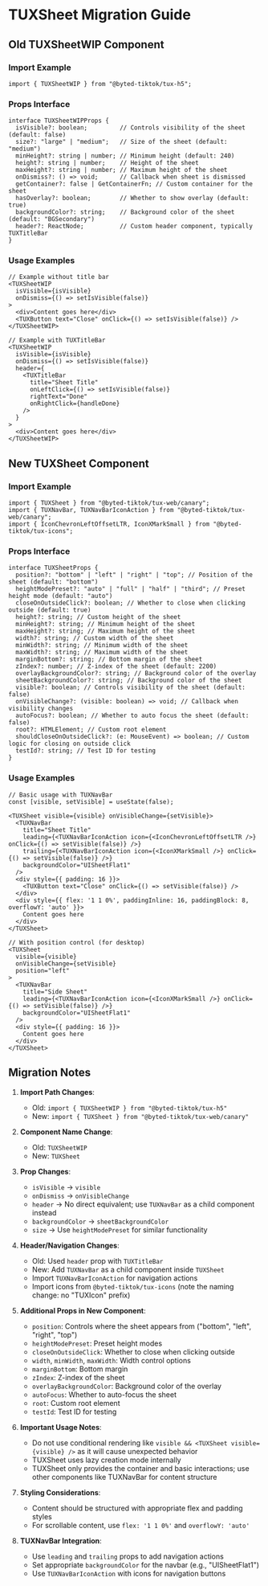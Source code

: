 # TUXSheet Migration Guide

## Old TUXSheetWIP Component

### Import Example

```tsx
import { TUXSheetWIP } from "@byted-tiktok/tux-h5";
```

### Props Interface

```tsx
interface TUXSheetWIPProps {
  isVisible?: boolean;         // Controls visibility of the sheet (default: false)
  size?: "large" | "medium";   // Size of the sheet (default: "medium")
  minHeight?: string | number; // Minimum height (default: 240)
  height?: string | number;    // Height of the sheet
  maxHeight?: string | number; // Maximum height of the sheet
  onDismiss?: () => void;      // Callback when sheet is dismissed
  getContainer?: false | GetContainerFn; // Custom container for the sheet
  hasOverlay?: boolean;        // Whether to show overlay (default: true)
  backgroundColor?: string;    // Background color of the sheet (default: "BGSecondary")
  header?: ReactNode;          // Custom header component, typically TUXTitleBar
}
```

### Usage Examples

```tsx
// Example without title bar
<TUXSheetWIP 
  isVisible={isVisible} 
  onDismiss={() => setIsVisible(false)}
>
  <div>Content goes here</div>
  <TUXButton text="Close" onClick={() => setIsVisible(false)} />
</TUXSheetWIP>

// Example with TUXTitleBar
<TUXSheetWIP 
  isVisible={isVisible} 
  onDismiss={() => setIsVisible(false)}
  header={
    <TUXTitleBar
      title="Sheet Title"
      onLeftClick={() => setIsVisible(false)}
      rightText="Done"
      onRightClick={handleDone}
    />
  }
>
  <div>Content goes here</div>
</TUXSheetWIP>
```

## New TUXSheet Component

### Import Example

```tsx
import { TUXSheet } from "@byted-tiktok/tux-web/canary";
import { TUXNavBar, TUXNavBarIconAction } from "@byted-tiktok/tux-web/canary";
import { IconChevronLeftOffsetLTR, IconXMarkSmall } from "@byted-tiktok/tux-icons";
```

### Props Interface

```tsx
interface TUXSheetProps {
  position?: "bottom" | "left" | "right" | "top"; // Position of the sheet (default: "bottom")
  heightModePreset?: "auto" | "full" | "half" | "third"; // Preset height mode (default: "auto")
  closeOnOutsideClick?: boolean; // Whether to close when clicking outside (default: true)
  height?: string; // Custom height of the sheet
  minHeight?: string; // Minimum height of the sheet
  maxHeight?: string; // Maximum height of the sheet
  width?: string; // Custom width of the sheet
  minWidth?: string; // Minimum width of the sheet
  maxWidth?: string; // Maximum width of the sheet
  marginBottom?: string; // Bottom margin of the sheet
  zIndex?: number; // Z-index of the sheet (default: 2200)
  overlayBackgroundColor?: string; // Background color of the overlay
  sheetBackgroundColor?: string; // Background color of the sheet
  visible?: boolean; // Controls visibility of the sheet (default: false)
  onVisibleChange?: (visible: boolean) => void; // Callback when visibility changes
  autoFocus?: boolean; // Whether to auto focus the sheet (default: false)
  root?: HTMLElement; // Custom root element
  shouldCloseOnOutsideClick?: (e: MouseEvent) => boolean; // Custom logic for closing on outside click
  testId?: string; // Test ID for testing
}
```

### Usage Examples

```tsx
// Basic usage with TUXNavBar
const [visible, setVisible] = useState(false);

<TUXSheet visible={visible} onVisibleChange={setVisible}>
  <TUXNavBar
    title="Sheet Title"
    leading={<TUXNavBarIconAction icon={<IconChevronLeftOffsetLTR />} onClick={() => setVisible(false)} />}
    trailing={<TUXNavBarIconAction icon={<IconXMarkSmall />} onClick={() => setVisible(false)} />}
    backgroundColor="UISheetFlat1"
  />
  <div style={{ padding: 16 }}>
    <TUXButton text="Close" onClick={() => setVisible(false)} />
  </div>
  <div style={{ flex: '1 1 0%', paddingInline: 16, paddingBlock: 8, overflowY: 'auto' }}>
    Content goes here
  </div>
</TUXSheet>

// With position control (for desktop)
<TUXSheet 
  visible={visible} 
  onVisibleChange={setVisible} 
  position="left"
>
  <TUXNavBar
    title="Side Sheet"
    leading={<TUXNavBarIconAction icon={<IconXMarkSmall />} onClick={() => setVisible(false)} />}
    backgroundColor="UISheetFlat1"
  />
  <div style={{ padding: 16 }}>
    Content goes here
  </div>
</TUXSheet>
```

## Migration Notes

1. **Import Path Changes**:
   - Old: `import { TUXSheetWIP } from "@byted-tiktok/tux-h5"`
   - New: `import { TUXSheet } from "@byted-tiktok/tux-web/canary"`

2. **Component Name Change**:
   - Old: `TUXSheetWIP`
   - New: `TUXSheet`

3. **Prop Changes**:
   - `isVisible` → `visible`
   - `onDismiss` → `onVisibleChange`
   - `header` → No direct equivalent; use `TUXNavBar` as a child component instead
   - `backgroundColor` → `sheetBackgroundColor`
   - `size` → Use `heightModePreset` for similar functionality

4. **Header/Navigation Changes**:
   - Old: Used `header` prop with `TUXTitleBar`
   - New: Add `TUXNavBar` as a child component inside `TUXSheet`
   - Import `TUXNavBarIconAction` for navigation actions
   - Import icons from `@byted-tiktok/tux-icons` (note the naming change: no "TUXIcon" prefix)

5. **Additional Props in New Component**:
   - `position`: Controls where the sheet appears from ("bottom", "left", "right", "top")
   - `heightModePreset`: Preset height modes
   - `closeOnOutsideClick`: Whether to close when clicking outside
   - `width`, `minWidth`, `maxWidth`: Width control options
   - `marginBottom`: Bottom margin
   - `zIndex`: Z-index of the sheet
   - `overlayBackgroundColor`: Background color of the overlay
   - `autoFocus`: Whether to auto-focus the sheet
   - `root`: Custom root element
   - `testId`: Test ID for testing

6. **Important Usage Notes**:
   - Do not use conditional rendering like `visible && <TUXSheet visible={visible} />` as it will cause unexpected behavior
   - TUXSheet uses lazy creation mode internally
   - TUXSheet only provides the container and basic interactions; use other components like TUXNavBar for content structure

7. **Styling Considerations**:
   - Content should be structured with appropriate flex and padding styles
   - For scrollable content, use `flex: '1 1 0%'` and `overflowY: 'auto'`

8. **TUXNavBar Integration**:
   - Use `leading` and `trailing` props to add navigation actions
   - Set appropriate `backgroundColor` for the navbar (e.g., "UISheetFlat1")
   - Use `TUXNavBarIconAction` with icons for navigation buttons